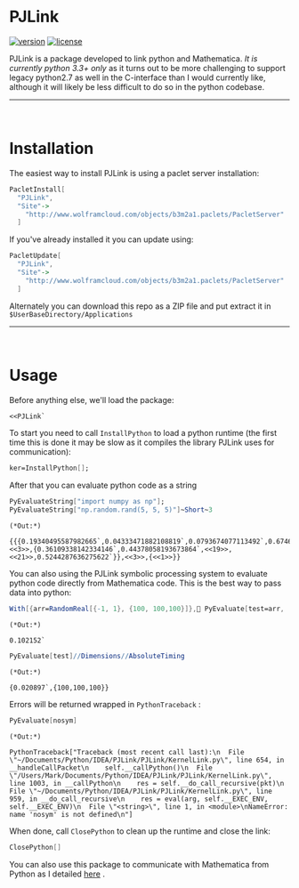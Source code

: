 <a id="pjlink" style="width:0;height:0;margin:0;padding:0;">&zwnj;</a>

# PJLink

[![version](http://img.shields.io/badge/version-1.0.6-orange.svg)](https://github.com/b3m2a1/PJLink/master/PJLink/PacletInfo.m)  [![license](http://img.shields.io/badge/license-MIT-blue.svg)](https://opensource.org/licenses/MIT)

PJLink is a package developed to link python and Mathematica.  *It is currently python 3.3+ only* as it turns out to be more challenging to support legacy python2.7 as well in the C-interface than I would currently like, although it will likely be less difficult to do so in the python codebase.

---

<a id="installation" style="width:0;height:0;margin:0;padding:0;">&zwnj;</a>

# Installation

The easiest way to install PJLink is using a paclet server installation:

```mathematica
PacletInstall[
  "PJLink",
  "Site"->
    "http://www.wolframcloud.com/objects/b3m2a1.paclets/PacletServer"
  ]
```

If you've already installed it you can update using:

```mathematica
PacletUpdate[
  "PJLink",
  "Site"->
    "http://www.wolframcloud.com/objects/b3m2a1.paclets/PacletServer"
  ]
```

Alternately you can download this repo as a ZIP file and put extract it in  ```$UserBaseDirectory/Applications```

---

<a id="usage" style="width:0;height:0;margin:0;padding:0;">&zwnj;</a>

# Usage

Before anything else, we'll load the package:

```mathematica
<<PJLink`
```

To start you need to call  ```InstallPython``` to load a python runtime (the first time this is done it may be slow as it compiles the library PJLink uses for communication):

```mathematica
ker=InstallPython[];
```

After that you can evaluate python code as a string

```mathematica
PyEvaluateString["import numpy as np"];
PyEvaluateString["np.random.rand(5, 5, 5)"]~Short~3
```

    (*Out:*)
    
    {{{0.19340495587982665`,0.04333471882108819`,0.0793674077113492`,0.6746465215828963`,0.9128377509416972`},<<3>>,{0.36109338142334146`,0.44378058193673864`,<<19>>,<<21>>,0.5244287636275622`}},<<3>>,{<<1>>}}

You can also using the PJLink symbolic processing system to evaluate python code directly from Mathematica code. This is the best way to pass data into python:

```mathematica
With[{arr=RandomReal[{-1, 1}, {100, 100,100}]}, PyEvaluate[test=arr,  TimeConstraint->1]]//AbsoluteTiming//First
```

    (*Out:*)
    
    0.102152`

```mathematica
PyEvaluate[test]//Dimensions//AbsoluteTiming
```

    (*Out:*)
    
    {0.020897`,{100,100,100}}

Errors will be returned wrapped in  ```PythonTraceback``` :

```mathematica
PyEvaluate[nosym]
```

    (*Out:*)
    
    PythonTraceback["Traceback (most recent call last):\n  File \"~/Documents/Python/IDEA/PJLink/PJLink/KernelLink.py\", line 654, in __handleCallPacket\n    self.__callPython()\n  File \"/Users/Mark/Documents/Python/IDEA/PJLink/PJLink/KernelLink.py\", line 1003, in __callPython\n    res = self.__do_call_recursive(pkt)\n  File \"~/Documents/Python/IDEA/PJLink/PJLink/KernelLink.py\", line 959, in __do_call_recursive\n    res = eval(arg, self.__EXEC_ENV, self.__EXEC_ENV)\n  File \"<string>\", line 1, in <module>\nNameError: name 'nosym' is not defined\n"]

When done, call  ```ClosePython``` to clean up the runtime and close the link:

```mathematica
ClosePython[]
```

You can also use this package to communicate with Mathematica from Python as I detailed  [here](https://www.wolframcloud.com/objects/b3m2a1/home/pjlink-hooking-up-mathematica-and-python.html#main-content) .